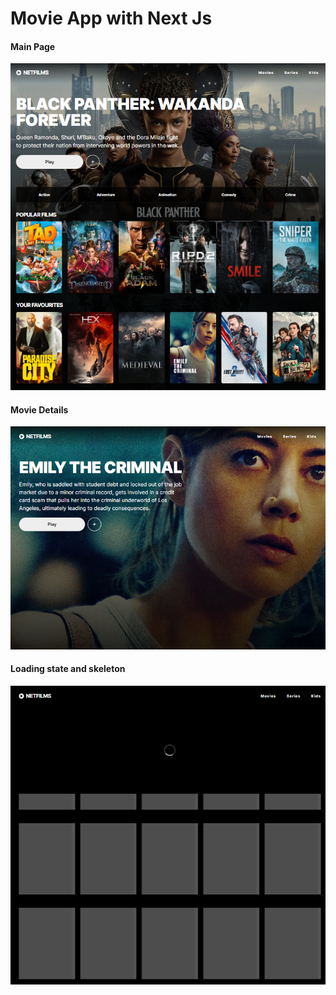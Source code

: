 # Movie App with Next Js

#### Main Page
![site1](./public/site1.png)

#### Movie Details
![site2](./public/site2.png)

#### Loading state and skeleton
![site2](./public/site3.png)
